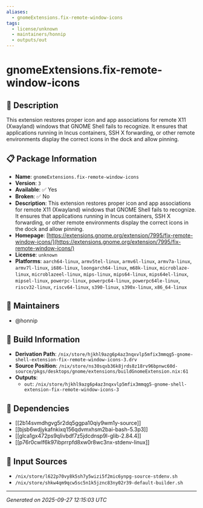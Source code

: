 ```yaml
---
aliases:
  - gnomeExtensions.fix-remote-window-icons
tags:
  - license/unknown
  - maintainers/honnip
  - outputs/out
---
```


# gnomeExtensions.fix-remote-window-icons

## 📝 Description

This extension restores proper icon and app associations for remote X11 (Xwayland) windows that GNOME Shell fails to recognize. It ensures that applications running in Incus containers, SSH X forwarding, or other remote environments display the correct icons in the dock and allow pinning.

## 📋 Package Information

- **Name**: `gnomeExtensions.fix-remote-window-icons`
- **Version**: `3`
- **Available**: ✅ Yes
- **Broken**: ✅ No
- **Description**: This extension restores proper icon and app associations for remote X11 (Xwayland) windows that GNOME Shell fails to recognize. It ensures that applications running in Incus containers, SSH X forwarding, or other remote environments display the correct icons in the dock and allow pinning.
- **Homepage**: [https://extensions.gnome.org/extension/7995/fix-remote-window-icons/](https://extensions.gnome.org/extension/7995/fix-remote-window-icons/)
- **License**: `unknown`
- **Platforms**: `aarch64-linux`, `armv5tel-linux`, `armv6l-linux`, `armv7a-linux`, `armv7l-linux`, `i686-linux`, `loongarch64-linux`, `m68k-linux`, `microblaze-linux`, `microblazeel-linux`, `mips-linux`, `mips64-linux`, `mips64el-linux`, `mipsel-linux`, `powerpc-linux`, `powerpc64-linux`, `powerpc64le-linux`, `riscv32-linux`, `riscv64-linux`, `s390-linux`, `s390x-linux`, `x86_64-linux`
## 👥 Maintainers

- @honnip


## 🔧 Build Information

- **Derivation Path**: `/nix/store/hjkhl9azg6p4az3nqxvlp5mfix3mmqg5-gnome-shell-extension-fix-remote-window-icons-3.drv`
- **Source Position**: `/nix/store/ns30sqxb36k8jrds8z18rv96bpnwc60d-source/pkgs/desktops/gnome/extensions/buildGnomeExtension.nix:61`
- **Outputs**:
  - `out`:  `/nix/store/hjkhl9azg6p4az3nqxvlp5mfix3mmqg5-gnome-shell-extension-fix-remote-window-icons-3`

## 🔗 Dependencies

- [[2b14svmdhgvg5r2dq5ggpa10qiy9wm1y-source]]
- [[bjsb6wdjykafnkixq156qdvmxhsm2bai-bash-5.3p3]]
- [[glca1gx472ps9qlivbdf7z5jdcdnsp9l-glib-2.84.4]]
- [[p76r0cwlf6k97ibprrpfd8xw0r8wc3nx-stdenv-linux]]

## 📁 Input Sources

- `/nix/store/l622p70vy8k5sh7y5wizi5f2mic6ynpg-source-stdenv.sh`
- `/nix/store/shkw4qm9qcw5sc5n1k5jznc83ny02r39-default-builder.sh`

---
*Generated on 2025-09-27 12:15:03 UTC*
